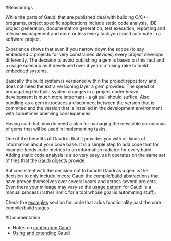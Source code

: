 #Reasonings

While the parts of Gaudi that are published deal with building C/C++ programs, project specific applications include static code analysis, IDE project generation, documentation generation, test execution, reporting and release management and more or less every task you could automate in a software project.

Experience shows that even if you narrow down the scope (to say embedded C projects for very constrained devices) every project develops differently. The decision to avoid publishing a gem is based on this fact and a usage scenario as it  developed over 4 years of using rake to build embedded systems.

Basically the build system is versioned within the project repository and does not need the extra versioning layer a gem provides. The speed of propagating the build system changes in a project under heavy development is much more important - a git pull should suffice. Also bundling as a gem introduces a disconnect between the version that is commited and the version that is installed in the development environment with sometimes unerving consequences.

Having said that, you do need a plan for managing the inevitable cornucopia of gems that will be used in implementing tasks.

One of the benefits of Gaudi is that it provides you with all kinds of information about your code base. It is a simple step to add code that for example feeds code metrics to an information radiator for every build. Adding static code analysis is also very easy, as it operates on the same set of files that the [Gaudi objects](HIERARCHY.md) provide. 

But consistent with the decision not to bundle Gaudi as a gem is the decision to only include in core Gaudi the compile/build abstractions that have proven themselves over several years and across several projects. Even there your mileage may vary so the [usage pattern](EXTENDING.md) for Gaudi is a manual process (rather ironic for a tool whose goal is automating stuff).

Check the [examples](examples/) section for code that adds functionality past the core compile/build stages.

#Documentation

 * Notes on [configuring Gaudi](CONFIGURATION.md)
 * [Using and extending](EXTENDING.md) Gaudi